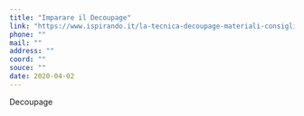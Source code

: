 ```yaml
---
title: "Imparare il Decoupage"
link: "https://www.ispirando.it/la-tecnica-decoupage-materiali-consigli-e-idee/"
phone: ""
mail: ""
address: ""
coord: ""
souce: ""
date: 2020-04-02
---
```


Decoupage
